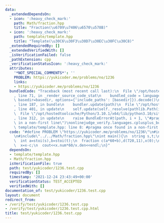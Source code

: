 ```yaml
---
data:
  _extendedDependsOn:
  - icon: ':heavy_check_mark:'
    path: Math/fraction.hpp
    title: "Fraction(\u6709\u7406\u6570\u578B)"
  - icon: ':heavy_check_mark:'
    path: template/template.hpp
    title: "Template(\u30C6\u30F3\u30D7\u30EC\u30FC\u30C8)"
  _extendedRequiredBy: []
  _extendedVerifiedWith: []
  _isVerificationFailed: false
  _pathExtension: cpp
  _verificationStatusIcon: ':heavy_check_mark:'
  attributes:
    '*NOT_SPECIAL_COMMENTS*': ''
    PROBLEM: https://yukicoder.me/problems/no/1236
    links:
    - https://yukicoder.me/problems/no/1236
  bundledCode: "Traceback (most recent call last):\n  File \"/opt/hostedtoolcache/Python/3.10.1/x64/lib/python3.10/site-packages/onlinejudge_verify/documentation/build.py\"\
    , line 71, in _render_source_code_stat\n    bundled_code = language.bundle(stat.path,\
    \ basedir=basedir, options={'include_paths': [basedir]}).decode()\n  File \"/opt/hostedtoolcache/Python/3.10.1/x64/lib/python3.10/site-packages/onlinejudge_verify/languages/cplusplus.py\"\
    , line 187, in bundle\n    bundler.update(path)\n  File \"/opt/hostedtoolcache/Python/3.10.1/x64/lib/python3.10/site-packages/onlinejudge_verify/languages/cplusplus_bundle.py\"\
    , line 401, in update\n    self.update(self._resolve(pathlib.Path(included), included_from=path))\n\
    \  File \"/opt/hostedtoolcache/Python/3.10.1/x64/lib/python3.10/site-packages/onlinejudge_verify/languages/cplusplus_bundle.py\"\
    , line 312, in update\n    raise BundleErrorAt(path, i + 1, \"#pragma once found\
    \ in a non-first line\")\nonlinejudge_verify.languages.cplusplus_bundle.BundleErrorAt:\
    \ template/template.hpp: line 8: #pragma once found in a non-first line\n"
  code: "#define PROBLEM \"https://yukicoder.me/problems/no/1236\"\n#include\"../../template/template.hpp\"\
    \n#include\"../../Math/fraction.hpp\"\nint main(){\n  string s,t;\n  cin>>s>>t;\n\
    \  int a=stoi(s),b=stoi(t);\n  fraction c(a*60+b),d(720,11),x(0);\n  while(x<c)x+=d;\n\
    \  x=x-c;\n  cout<<x.num*60/x.den<<endl;\n}"
  dependsOn:
  - template/template.hpp
  - Math/fraction.hpp
  isVerificationFile: true
  path: test/yukicoder/1236.test.cpp
  requiredBy: []
  timestamp: '2021-12-24 23:43:49+00:00'
  verificationStatus: TEST_ACCEPTED
  verifiedWith: []
documentation_of: test/yukicoder/1236.test.cpp
layout: document
redirect_from:
- /verify/test/yukicoder/1236.test.cpp
- /verify/test/yukicoder/1236.test.cpp.html
title: test/yukicoder/1236.test.cpp
---
```

